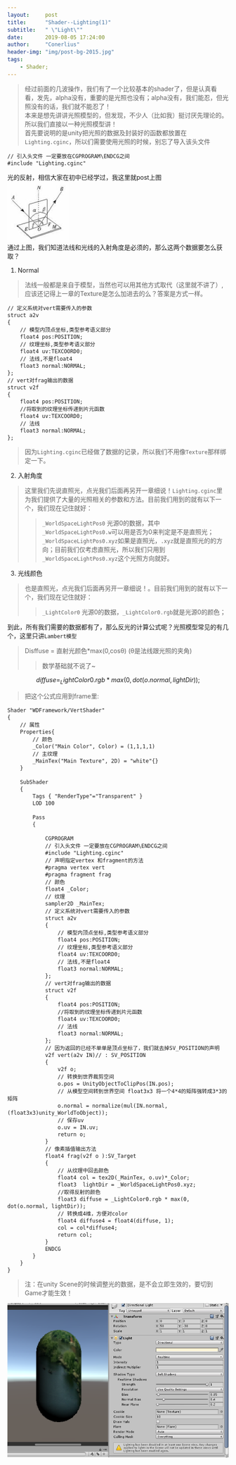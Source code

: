 ```yaml
---
layout:     post
title:      "Shader--Lighting(1)"
subtitle:   " \"Light\""
date:       2019-08-05 17:24:00
author:     "Conerlius"
header-img: "img/post-bg-2015.jpg"
tags:
    - Shader;
---
```


> 经过前面的几波操作，我们有了一个比较基本的shader了，但是认真看看，发先，alpha没有，重要的是光照也没有；alpha没有，我们能忍，但光照没有的话，我们就不能忍了！<br>
> 本来是想先讲讲光照模型的，但发现，不少人（比如我）挺讨厌先理论的。所以我们直接以一种光照模型讲！<br>
> 首先要说明的是unity把光照的数据及封装好的函数都放置在`Lighting.cginc`，所以们需要使用光照的时候，别忘了导入该头文件
```
// 引入头文件 一定要放在CGPROGRAM\ENDCG之间
#include "Lighting.cginc"
```

光的反射，相信大家在初中已经学过，我这里就post上图<br>
![png](/images/shader_tutorial/shader-light0.png)<br>
通过上图，我们知道法线和光线的入射角度是必须的，那么这两个数据要怎么获取？
1. Normal
> 法线一般都是来自于模型，当然也可以用其他方式取代（这里就不讲了）,应该还记得上一章的Texture是怎么加进去的么？答案是方式一样。
```
// 定义系统对vert需要传入的参数
struct a2v 
{
	// 模型内顶点坐标,类型参考语义部分
	float4 pos:POSITION;
	// 纹理坐标,类型参考语义部分
    float4 uv:TEXCOORD0;
	// 法线,不是float4
	float3 normal:NORMAL;
};
// vert对frag输出的数据
struct v2f
{
	float4 pos:POSITION;
	//将取到的纹理坐标传递到片元函数
    float4 uv:TEXCOORD0;
	// 法线
	float3 normal:NORMAL;
};
```

> 因为`Lighting.cginc`已经做了数据的记录，所以我们不用像`Texture`那样绑定一下。

2. 入射角度
> 这里我们先说直照光，点光我们后面再另开一章细说！`Lighting.cginc`里为我们提供了大量的光照相关的参数和方法。目前我们用到的就有以下一个，我们现在记住就好：
>> `_WorldSpaceLightPos0` 光源0的数据，其中`_WorldSpaceLightPos0.w`可以用是否为0来判定是不是直照光；`_WorldSpaceLightPos0.xyz`如果是直照光，`.xyz`就是直照光的的方向；目前我们仅考虑直照光，所以我们只用到`_WorldSpaceLightPos0.xyz`这个光照方向就好。

3. 光线颜色
> 也是直照光，点光我们后面再另开一章细说！。目前我们用到的就有以下一个，我们现在记住就好：
>> `_LightColor0` 光源0的数据，`_LightColor0.rgb`就是光源0的颜色；

到此，所有我们需要的数据都有了，那么反光的计算公式呢？光照模型常见的有几个，这里只讲`Lambert模型`
> Disffuse = 直射光颜色*max(0,cosθ) (θ是法线跟光照的夹角)
>> 数学基础就不说了~

```math
diffuse = _LightColor0.rgb * max(0, dot(o.normal, lightDir));
```

> 把这个公式应用到frame里:

```
Shader "WDFramework/VertShader"
{
	// 属性
	Properties{
		// 颜色
		_Color("Main Color", Color) = (1,1,1,1)
		// 主纹理
		_MainTex("Main Texture", 2D) = "white"{}
	}
	
    SubShader
    {
        Tags { "RenderType"="Transparent" }
        LOD 100
		
        Pass
        {
			
            CGPROGRAM
			// 引入头文件 一定要放在CGPROGRAM\ENDCG之间
			#include "Lighting.cginc"
			// 声明指定vertex 和fragment的方法
			#pragma vertex vert
            #pragma fragment frag
			// 颜色
			float4 _Color;
			// 纹理
			sampler2D _MainTex;
			// 定义系统对vert需要传入的参数
			struct a2v 
			{
				// 模型内顶点坐标,类型参考语义部分
				float4 pos:POSITION;
				// 纹理坐标,类型参考语义部分
                float4 uv:TEXCOORD0;
				// 法线,不是float4
				float3 normal:NORMAL;
			};
			// vert对frag输出的数据
			struct v2f
			{
				float4 pos:POSITION;
				//将取到的纹理坐标传递到片元函数
                float4 uv:TEXCOORD0;
				// 法线
				float3 normal:NORMAL;
			};
			// 因为返回的已经不单单是顶点坐标了，我们就去掉SV_POSITION的声明
			v2f vert(a2v IN)// : SV_POSITION
			{
				v2f o;
				// 转换到世界裁剪空间
				o.pos = UnityObjectToClipPos(IN.pos);
				// 从模型空间转到世界空间 float3x3 将一个4*4的矩阵强转成3*3的矩阵
				o.normal = normalize(mul(IN.normal, (float3x3)unity_WorldToObject));
				// 保存uv
				o.uv = IN.uv;
				return o;
			}
			// 像素插值输出方法
			float4 frag(v2f o ):SV_Target
			{
				// 从纹理中回去颜色
				float4 col = tex2D(_MainTex, o.uv)*_Color;
				float3  lightDir = _WorldSpaceLightPos0.xyz;
				//取得反射的颜色
				float3 diffuse = _LightColor0.rgb * max(0, dot(o.normal, lightDir));
				// 转换成4维，方便对color
				float4 diffuse4 = float4(diffuse, 1);
				col = col*diffuse4;
				return col;
			}
            ENDCG
        }
    }
}
```

> 注：在unity Scene的时候调整光的数据，是不会立即生效的，要切到Game才能生效！

![png](/images/shader_tutorial/shader-light1.png)